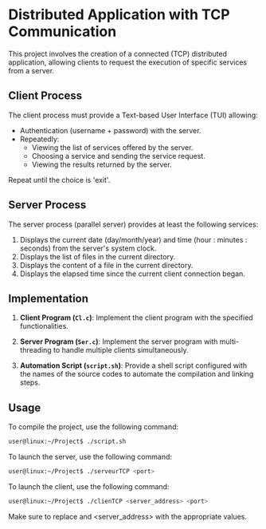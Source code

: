 # Distributed Application with TCP Communication

This project involves the creation of a connected (TCP) distributed application, allowing clients to request the execution of specific services from a server.

## Client Process

The client process must provide a Text-based User Interface (TUI) allowing:

- Authentication (username + password) with the server.
- Repeatedly:
  - Viewing the list of services offered by the server.
  - Choosing a service and sending the service request.
  - Viewing the results returned by the server.

Repeat until the choice is 'exit'.

## Server Process

The server process (parallel server) provides at least the following services:

1. Displays the current date (day/month/year) and time (hour : minutes : seconds) from the server's system clock.
2. Displays the list of files in the current directory.
3. Displays the content of a file in the current directory.
4. Displays the elapsed time since the current client connection began.

## Implementation

1. **Client Program (`Cl.c`)**: Implement the client program with the specified functionalities.

2. **Server Program (`Ser.c`)**: Implement the server program with multi-threading to handle multiple clients simultaneously.

3. **Automation Script (`script.sh`)**: Provide a shell script configured with the names of the source codes to automate the compilation and linking steps.

## Usage

To compile the project, use the following command:

```bash
user@linux:~/Project$ ./script.sh
```

To launch the server, use the following command:

```bash
user@linux:~/Project$ ./serveurTCP <port>
```

To launch the client, use the following command:

```bash
user@linux:~/Project$ ./clienTCP <server_address> <port>
```

Make sure to replace <port> and <server_address> with the appropriate values.
